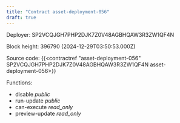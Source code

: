 ```yaml
---
title: "Contract asset-deployment-056"
draft: true
---
```

Deployer: SP2VCQJGH7PHP2DJK7Z0V48AGBHQAW3R3ZW1QF4N


 



Block height: 396790 (2024-12-29T03:50:53.000Z)

Source code: {{<contractref "asset-deployment-056" SP2VCQJGH7PHP2DJK7Z0V48AGBHQAW3R3ZW1QF4N asset-deployment-056>}}

Functions:

* disable _public_
* run-update _public_
* can-execute _read_only_
* preview-update _read_only_
